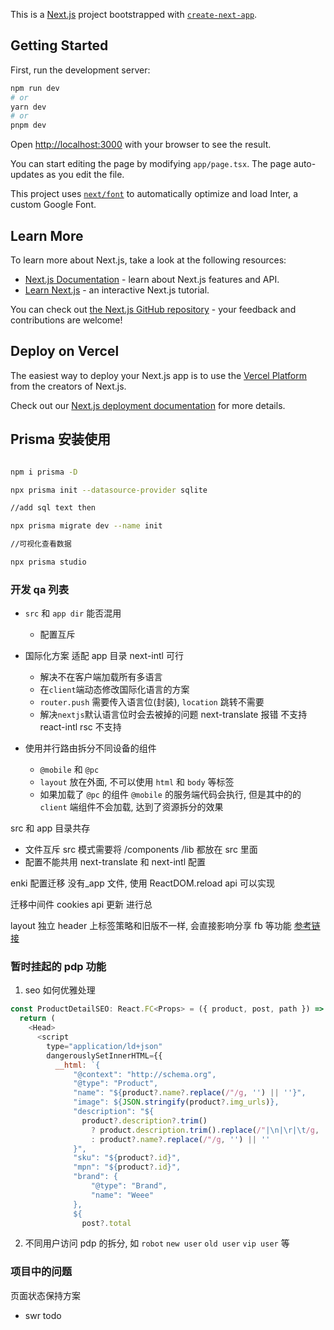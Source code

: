 This is a [Next.js](https://nextjs.org/) project bootstrapped with [`create-next-app`](https://github.com/vercel/next.js/tree/canary/packages/create-next-app).

## Getting Started

First, run the development server:

```bash
npm run dev
# or
yarn dev
# or
pnpm dev
```

Open [http://localhost:3000](http://localhost:3000) with your browser to see the result.

You can start editing the page by modifying `app/page.tsx`. The page auto-updates as you edit the file.

This project uses [`next/font`](https://nextjs.org/docs/basic-features/font-optimization) to automatically optimize and load Inter, a custom Google Font.

## Learn More

To learn more about Next.js, take a look at the following resources:

- [Next.js Documentation](https://nextjs.org/docs) - learn about Next.js features and API.
- [Learn Next.js](https://nextjs.org/learn) - an interactive Next.js tutorial.

You can check out [the Next.js GitHub repository](https://github.com/vercel/next.js/) - your feedback and contributions are welcome!

## Deploy on Vercel

The easiest way to deploy your Next.js app is to use the [Vercel Platform](https://vercel.com/new?utm_medium=default-template&filter=next.js&utm_source=create-next-app&utm_campaign=create-next-app-readme) from the creators of Next.js.

Check out our [Next.js deployment documentation](https://nextjs.org/docs/deployment) for more details.

## Prisma 安装使用

```bash

npm i prisma -D

npx prisma init --datasource-provider sqlite

//add sql text then

npx prisma migrate dev --name init

//可视化查看数据

npx prisma studio
```

### 开发 qa 列表

- `src` 和 `app dir` 能否混用
  - 配置互斥
- 国际化方案 适配 app 目录
  next-intl 可行

  - 解决不在客户端加载所有多语言
  - 在`client`端动态修改国际化语言的方案
  - `router.push` 需要传入语言位(封装), `location` 跳转不需要
  - 解决`nextjs`默认语言位时会去被掉的问题
    next-translate 报错 不支持
    react-intl rsc 不支持

- 使用并行路由拆分不同设备的组件
  - `@mobile` 和 `@pc`
  - `layout` 放在外面, 不可以使用 `html` 和 `body` 等标签
  - 如果加载了 `@pc` 的组件 `@mobile` 的服务端代码会执行, 但是其中的的 `client` 端组件不会加载, 达到了资源拆分的效果

src 和 app 目录共存

- 文件互斥 src 模式需要将 /components /lib 都放在 src 里面
- 配置不能共用 next-translate 和 next-intl 配置

enki 配置迁移
没有\_app 文件, 使用 ReactDOM.reload api 可以实现

迁移中间件
cookies api 更新 进行总

layout 独立 header 上标签策略和旧版不一样, 会直接影响分享 fb 等功能
[参考链接](https://nextjs.org/docs/app/api-reference/functions/generate-metadata#metadata-fields)

### 暂时挂起的 pdp 功能

1. seo 如何优雅处理

```js
const ProductDetailSEO: React.FC<Props> = ({ product, post, path }) => {
  return (
    <Head>
      <script
        type="application/ld+json"
        dangerouslySetInnerHTML={{
          __html: `{
              "@context": "http://schema.org",
              "@type": "Product",
              "name": "${product?.name?.replace(/"/g, '') || ''}",
              "image": ${JSON.stringify(product?.img_urls)},
              "description": "${
                product?.description?.trim()
                  ? product.description.trim().replace(/"|\n|\r|\t/g, '')
                  : product?.name?.replace(/"/g, '') || ''
              }",
              "sku": "${product?.id}",
              "mpn": "${product?.id}",
              "brand": {
                  "@type": "Brand",
                  "name": "Weee"
              },
              ${
                post?.total

```

2. 不同用户访问 pdp 的拆分, 如 `robot` `new user` `old user` `vip user` 等

### 项目中的问题

页面状态保持方案

- swr todo

